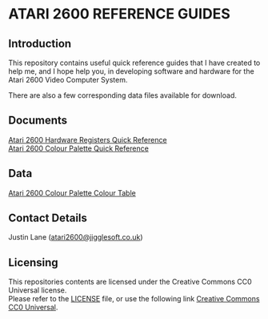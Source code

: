 # ATARI 2600 REFERENCE GUIDES

## Introduction

This repository contains useful quick reference guides that I have created to help me, and I hope help you, in developing software and hardware for the Atari 2600 Video Computer System.

There are also a few corresponding data files available for download.


## Documents

[Atari 2600 Hardware Registers Quick Reference](pdf/atari-2600-hardware-registers-quick-reference.pdf)\
[Atari 2600 Colour Palette Quick Reference](pdf/atari-2600-colour-palette-quick-reference.pdf)


## Data

[Atari 2600 Colour Palette Colour Table](csv/atari-2600-colour-palette-colour-table.csv)


## Contact Details

Justin Lane (atari2600@jigglesoft.co.uk)


## Licensing

This repositories contents are licensed under the Creative Commons CC0 Universal license.\
Please refer to the [LICENSE](LICENSE) file, 
or use the following link [Creative Commons CC0 Universal](https://creativecommons.org/publicdomain/zero/1.0/).

